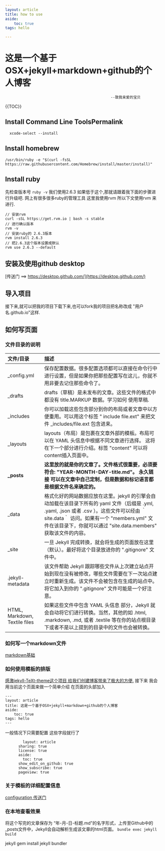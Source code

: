 ```yaml
---
layout: article
title: how to use
aside:
	toc: true
tags: hello

---
```


# 这是一个基于OSX+jekyll+markdown+github的个人博客
													--致我亲爱的宝贝

{{TOC}}

## Install Command Line ToolsPermalink
`	xcode-select --install `
## Install homebrew
```
/usr/bin/ruby -e "$(curl -fsSL https://raw.githubusercontent.com/Homebrew/install/master/install)" 
```
## Install ruby
先检查版本号
` ruby -v `
我们使用2.6.3 如果低于这个,那就请跟着我下面的步骤进行升级吧.
网上有很多很多ruby的管理工具 这里我使用rvm 所以下文使用rvm 来进行. 
``` 
// 安装rvm
curl -sSL https://get.rvm.io | bash -s stable 
// 进行确认版本
rvm -v 
// 安装ruby的 2.6.3版本
rvm install 2.6.3
// 把2.6.3这个版本设置成默认
rvm use 2.6.3 --default 
```
## 安装及使用github desktop
[传送门 ==> https://desktop.github.com/](https://desktop.github.com/)
## 导入项目
接下来,就可以把我的项目下载下来,也可以fork我的项目把名称改成 "用户名.github.io"这样.

## 如何写页面
### 文件目录的说明

| 文件/目录 | 描述 |
|:--|:--|
| _config.yml | 保存配置数据。很多配置选项都可以直接在命令行中进行设置，但是如果你把那些配置写在这儿，你就不用非要去记住那些命令了。 |
| _drafts | drafts（草稿）是未发布的文章。这些文件的格式中都没有 title.MARKUP 数据。学习如何 使用草稿. |
| _includes | 你可以加载这些包含部分到你的布局或者文章中以方便重用。可以用这个标签  " include file.ext" 来把文件 _includes/file.ext 包含进来。 |
| _layouts | layouts（布局）是包裹在文章外部的模板。布局可以在 YAML 头信息中根据不同文章进行选择。 这将在下一个部分进行介绍。标签  "content" 可以将content插入页面中。 |
| **_posts** | **这里放的就是你的文章了。文件格式很重要，必须要符合: "YEAR-MONTH-DAY-title.md"。 永久链接 可以在文章中自己定制，但是数据和标记语言都是根据文件名来确定的。** |
| _data | 格式化好的网站数据应放在这里。jekyll 的引擎会自动加载在该目录下所有的 yaml 文件（后缀是 .yml, .yaml, .json 或者 .csv ）。这些文件可以经由 ｀site.data｀ 访问。如果有一个 "members.yml" 文件在该目录下，你就可以通过 "site.data.members" 获取该文件的内容。 |
| _site | 一旦 Jekyll 完成转换，就会将生成的页面放在这里（默认）。最好将这个目录放进你的 ".gitignore" 文件中。 |
| .jekyll-metadata | 该文件帮助 Jekyll 跟踪哪些文件从上次建立站点开始到现在没有被修改，哪些文件需要在下一次站点建立时重新生成。该文件不会被包含在生成的站点中。将它加入到你的 ".gitignore" 文件可能是一个好注意。 |
| HTML, Markdown, Textile files | 如果这些文件中包含 YAML 头信息 部分，Jekyll 就会自动将它们进行转换。当然，其他的如 .html, .markdown, .md, 或者 .textile 等在你的站点根目录下或者不是以上提到的目录中的文件也会被转换。 |

### 如何写一个markdown文件
[markdown基础](https://www.jianshu.com/p/399e5a3c7cc5)

### 如何使用模板的排版
[感激jekyll-TeXt-theme这个项目 给我们创建博客带来了极大的方便.](https://tianqi.name/jekyll-TeXt-theme/samples.html#page-layout)
接下来 我会用当前这个页面来做一个简单介绍
在页面的头部加入
```
---
layout: article
title: 这是一个基于OSX+jekyll+markdown+github的个人博客
aside:
	toc: true
tags: hello
--- 
```

一般情况下只需要配置 这些字段就行了
```
	    layout: article
      sharing: true
      license: true
      aside:
        toc: true
      show_edit_on_github: true
      show_subscribe: true
      pageview: true
```

### 关于模板的详细配置信息
[configuration 传送门](https://tianqi.name/jekyll-TeXt-theme/docs/zh/configuration)

### 在本地查看效果
将这个写完的文章保存为 “年-月-日-标题.md”的名字形式，上传至Github中的_posts文件中，Jekyll会自动解析生成该文章的html页面。
`bundle exec jekyll build`











































jekyll
gem install jekyll bundler